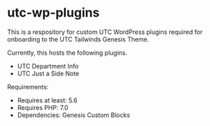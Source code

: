 # utc-wp-plugins
This is a respository for custom UTC WordPress plugins required for onboarding to the UTC Tailwinds Genesis Theme.

Currently, this hosts the following plugins.

- UTC Department Info
- UTC Just a Side Note


Requirements:
- Requires at least: 5.6
- Requires PHP: 7.0
- Dependencies: Genesis Custom Blocks
 
